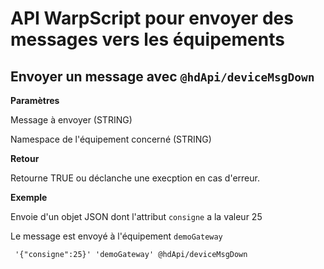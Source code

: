# API WarpScript pour envoyer des messages vers les équipements

## Envoyer un message avec ```@hdApi/deviceMsgDown```

__Paramètres__

Message à envoyer (STRING)

Namespace de l'équipement concerné (STRING)

__Retour__

Retourne TRUE ou déclanche une execption en cas d'erreur.

__Exemple__

Envoie d'un objet JSON dont l'attribut ```consigne``` a la valeur 25

Le message est envoyé à l'équipement ```demoGateway```

```
 '{"consigne":25}' 'demoGateway' @hdApi/deviceMsgDown
```

